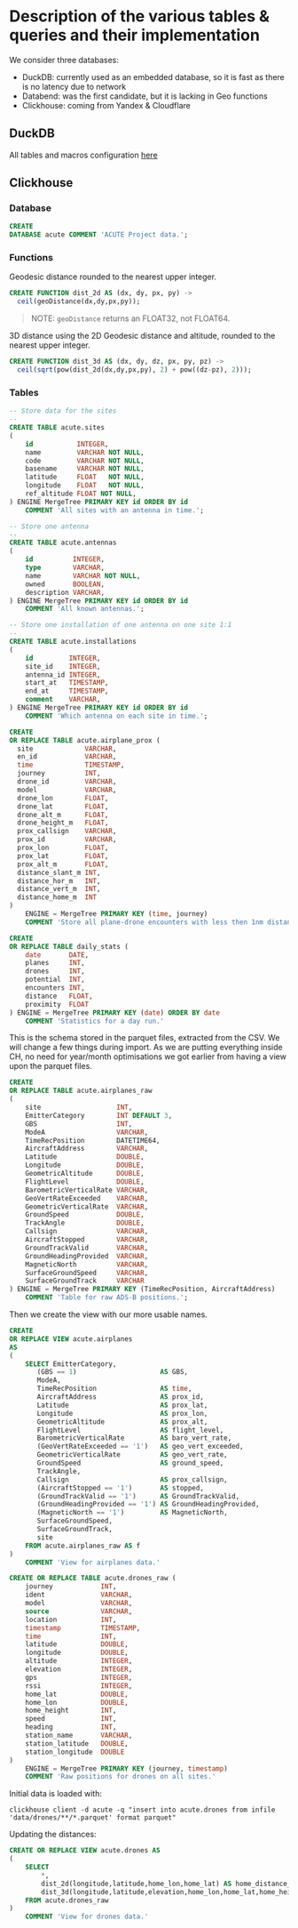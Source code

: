 # Description of the various tables & queries and their implementation

We consider three databases:

- DuckDB: currently used as an embedded database, so it is fast as there is no latency due to network
- Databend: was the first candidate, but it is lacking in Geo functions
- Clickhouse: coming from Yandex & Cloudflare

## DuckDB

All tables and macros configuration [here](DUCKDB.md)

## Clickhouse

### Database

```sql
CREATE
DATABASE acute COMMENT 'ACUTE Project data.';
```

### Functions

Geodesic distance rounded to the nearest upper integer.

```sql
CREATE FUNCTION dist_2d AS (dx, dy, px, py) ->
  ceil(geoDistance(dx,dy,px,py));
```

> NOTE: `geoDistance` returns an FLOAT32, not FLOAT64.

3D distance using the 2D Geodesic distance and altitude, rounded to the nearest upper integer.

```sql
CREATE FUNCTION dist_3d AS (dx, dy, dz, px, py, pz) ->
  ceil(sqrt(pow(dist_2d(dx,dy,px,py), 2) + pow((dz-pz), 2)));
```

### Tables

```sql
-- Store data for the sites
--
CREATE TABLE acute.sites
(
    id           INTEGER,
    name         VARCHAR NOT NULL,
    code         VARCHAR NOT NULL,
    basename     VARCHAR NOT NULL,
    latitude     FLOAT   NOT NULL,
    longitude    FLOAT   NOT NULL,
    ref_altitude FLOAT NOT NULL,
) ENGINE MergeTree PRIMARY KEY id ORDER BY id
    COMMENT 'All sites with an antenna in time.';
```

```sql
-- Store one antenna
--
CREATE TABLE acute.antennas
(
    id          INTEGER,
    type        VARCHAR,
    name        VARCHAR NOT NULL,
    owned       BOOLEAN,
    description VARCHAR,
) ENGINE MergeTree PRIMARY KEY id ORDER BY id
    COMMENT 'All known antennas.';
```

```sql
-- Store one installation of one antenna on one site 1:1
--
CREATE TABLE acute.installations
(
    id         INTEGER,
    site_id    INTEGER,
    antenna_id INTEGER,
    start_at   TIMESTAMP,
    end_at     TIMESTAMP,
    comment    VARCHAR,
) ENGINE MergeTree PRIMARY KEY id ORDER BY id
    COMMENT 'Which antenna on each site in time.';
```

```sql
CREATE
OR REPLACE TABLE acute.airplane_prox (
  site             VARCHAR,
  en_id            VARCHAR,
  time             TIMESTAMP,
  journey          INT,
  drone_id         VARCHAR,
  model            VARCHAR,
  drone_lon        FLOAT,
  drone_lat        FLOAT,
  drone_alt_m      FLOAT,
  drone_height_m   FLOAT,
  prox_callsign    VARCHAR,
  prox_id          VARCHAR,
  prox_lon         FLOAT,
  prox_lat         FLOAT,
  prox_alt_m       FLOAT,
  distance_slant_m INT,
  distance_hor_m   INT,
  distance_vert_m  INT,
  distance_home_m  INT
)
    ENGINE = MergeTree PRIMARY KEY (time, journey)
    COMMENT 'Store all plane-drone encounters with less then 1nm distance.';
```

```sql
CREATE
OR REPLACE TABLE daily_stats (
    date       DATE,
    planes     INT,
    drones     INT,
    potential  INT,
    encounters INT,
    distance   FLOAT,
    proximity  FLOAT
) ENGINE = MergeTree PRIMARY KEY (date) ORDER BY date
    COMMENT 'Statistics for a day run.'
```

This is the schema stored in the parquet files, extracted from the CSV. We will change a few things during import. As
we are putting everything inside CH, no need for year/month optimisations we got earlier from having a view upon the
parquet files.

```sql
CREATE
OR REPLACE TABLE acute.airplanes_raw
(
    site                   INT,  
    EmitterCategory        INT DEFAULT 3,   
    GBS                    INT,   
    ModeA                  VARCHAR,  
    TimeRecPosition        DATETIME64,
    AircraftAddress        VARCHAR,  
    Latitude               DOUBLE,   
    Longitude              DOUBLE,   
    GeometricAltitude      DOUBLE,   
    FlightLevel            DOUBLE,   
    BarometricVerticalRate VARCHAR,   
    GeoVertRateExceeded    VARCHAR,  
    GeometricVerticalRate  VARCHAR,
    GroundSpeed            DOUBLE,   
    TrackAngle             DOUBLE,   
    Callsign               VARCHAR,  
    AircraftStopped        VARCHAR,  
    GroundTrackValid       VARCHAR,  
    GroundHeadingProvided  VARCHAR,  
    MagneticNorth          VARCHAR,  
    SurfaceGroundSpeed     VARCHAR,  
    SurfaceGroundTrack     VARCHAR  
) ENGINE = MergeTree PRIMARY KEY (TimeRecPosition, AircraftAddress)
    COMMENT 'Table for raw ADS-B positions.';
```

Then we create the view with our more usable names.
```sql
CREATE
OR REPLACE VIEW acute.airplanes 
AS
(
    SELECT EmitterCategory,
       (GBS == 1)                     AS GBS,
       ModeA,
       TimeRecPosition                AS time,
       AircraftAddress                AS prox_id,
       Latitude                       AS prox_lat,
       Longitude                      AS prox_lon,
       GeometricAltitude              AS prox_alt,
       FlightLevel                    AS flight_level,
       BarometricVerticalRate         AS baro_vert_rate,
       (GeoVertRateExceeded == '1')   AS geo_vert_exceeded,
       GeometricVerticalRate          AS geo_vert_rate,
       GroundSpeed                    AS ground_speed,
       TrackAngle,
       Callsign                       AS prox_callsign,
       (AircraftStopped == '1')       AS stopped,
       (GroundTrackValid == '1')      AS GroundTrackValid,
       (GroundHeadingProvided == '1') AS GroundHeadingProvided,
       (MagneticNorth == '1')         AS MagneticNorth,
       SurfaceGroundSpeed,
       SurfaceGroundTrack,
       site
    FROM acute.airplanes_raw AS f
)
    COMMENT 'View for airplanes data.'
```

```sql
CREATE OR REPLACE TABLE acute.drones_raw (
    journey            INT, 
    ident              VARCHAR,
    model              VARCHAR,
    source             VARCHAR,
    location           INT,
    timestamp          TIMESTAMP,
    time               INT,
    latitude           DOUBLE, 
    longitude          DOUBLE, 
    altitude           INTEGER,
    elevation          INTEGER,
    gps                INTEGER,
    rssi               INTEGER,
    home_lat           DOUBLE,
    home_lon           DOUBLE,
    home_height        INT,
    speed              INT,
    heading            INT,
    station_name       VARCHAR,
    station_latitude   DOUBLE, 
    station_longitude  DOUBLE
)
    ENGINE = MergeTree PRIMARY KEY (journey, timestamp)
    COMMENT 'Raw positions for drones on all sites.'
```

Initial data is loaded with:
```shell
clickhouse client -d acute -q "insert into acute.drones from infile 'data/drones/**/*.parquet' format parquet"
```

Updating the distances:
```sql
CREATE OR REPLACE VIEW acute.drones AS
(
    SELECT
        *,
        dist_2d(longitude,latitude,home_lon,home_lat) AS home_distance_2d, 
        dist_3d(longitude,latitude,elevation,home_lon,home_lat,home_height) AS home_distance_3d
    FROM acute.drones_raw
)
    COMMENT 'View for drones data.'
```
